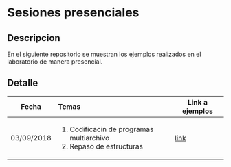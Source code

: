 # Sesiones presenciales

## Descripcion

En el siguiente repositorio se muestran los ejemplos realizados en el laboratorio de manera presencial.

## Detalle

| Fecha        | Temas         | Link a ejemplos |
| ------------- |:-------------| -----|
| 03/09/2018 | <ol><li>Codificacin de programas multiarchivo</li><li>Repaso de estructuras</li></ol>| [link](./03_09_2018) |


